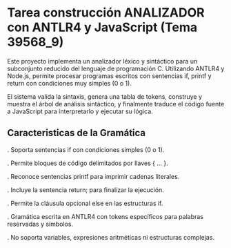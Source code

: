 # Tarea construcción ANALIZADOR con ANTLR4 y JavaScript (Tema 39568_9)

Este proyecto implementa un analizador léxico y sintáctico para un subconjunto reducido del lenguaje de programación C. Utilizando ANTLR4 y Node.js, permite procesar programas escritos con sentencias if, printf y return con condiciones muy simples (0 o 1).

El sistema valida la sintaxis, genera una tabla de tokens, construye y muestra el árbol de análisis sintáctico, y finalmente traduce el código fuente a JavaScript para interpretarlo y ejecutar su lógica.

## Caracteristicas de la Gramática

. Soporta sentencias if con condiciones simples (0 o 1).

. Permite bloques de código delimitados por llaves { ... }.

. Reconoce sentencias printf para imprimir cadenas literales.

. Incluye la sentencia return; para finalizar la ejecución.

. Permite la cláusula opcional else en las estructuras if.

. Gramática escrita en ANTLR4 con tokens específicos para palabras reservadas y símbolos.

. No soporta variables, expresiones aritméticas ni estructuras complejas.
